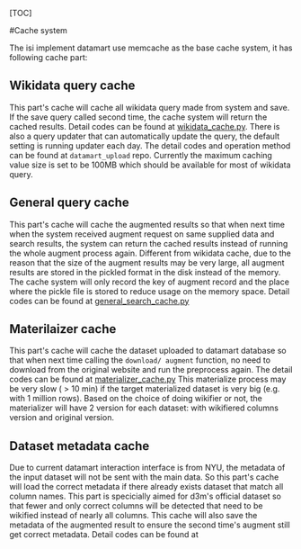 [TOC]

#Cache system

The isi implement datamart use memcache as the base cache system, it has following cache part:

## Wikidata query cache

This part's cache will cache all wikidata query made from system and save. If the save query called second time, the cache system will return the cached results. Detail codes can be found at [wikidata_cache.py](https://github.com/usc-isi-i2/datamart-userend/blob/d3m/datamart_isi/utilities/wikidata_cache.py "wikidata_cache.py").
There is also a query updater  that can automatically update the query, the default setting is running updater each day. The detail codes and operation method can be found at `datamart_upload` repo.
Currently the maximum caching value size is set to be 100MB which should be available for most of wikidata query.

## General query cache
This part's cache will cache the augmented results so that when next time when the system received augment request on same supplied data and search results, the system can return the cached results instead of running the whole augment process again.
Different from wikidata cache, due to the reason that the size of the augment results may be very large, all augment results are stored in the pickled format in the disk instead of the memory. The cache system will only record the key of augment record and the place where the pickle file is stored to reduce usage on the memory space. Detail codes can be found at [general_search_cache.py](https://github.com/usc-isi-i2/datamart-userend/blob/d3m/datamart_isi/utilities/general_search_cache.py "general_search_cache.py")

## Materilaizer cache
This part's cache will cache the dataset uploaded to datamart database so that when next time calling the `download/ augment` function, no need to download from the original website and run the preprocess again. The detail codes can be found at [materializer_cache.py](https://github.com/usc-isi-i2/datamart-userend/blob/d3m/datamart_isi/cache/materializer_cache.py "materializer_cache.py")
This materialize process may be very slow ( > 10 min) if the target materialized dataset is very big (e.g. with 1 million rows). Based on the choice of doing wikifier or not, the materializer will have 2  version for each dataset: with wikifiered columns version and original version.

## Dataset metadata cache
Due to current datamart interaction interface is from NYU, the metadata of the input dataset will not be sent with the main data. So this part's cache will load the correct metadata if there already exists dataset that match all column names. This part is specicially aimed for d3m's official dataset so that fewer and only correct columns will be detected that need to be wikified instead of nearly all columns. This cache will also save the metadata of the augmented result to ensure the second time's augment still get correct metadata. Detail codes can be found at 

